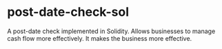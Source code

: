 # post-date-check-sol
A post-date check implemented in Solidity. Allows businesses to manage cash flow more effectively. It makes the business more effective. 
